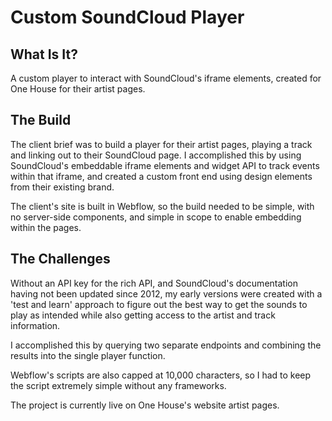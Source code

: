 # Custom SoundCloud Player

## What Is It?

A custom player to interact with SoundCloud's iframe elements, created for One House for their artist pages.

## The Build

The client brief was to build a player for their artist pages, playing a track and linking out to their SoundCloud page. I accomplished this by using SoundCloud's embeddable iframe elements and widget API to track events within that iframe, and created a custom front end using design elements from their existing brand.

The client's site is built in Webflow, so the build needed to be simple, with no server-side components, and simple in scope to enable embedding within the pages.

## The Challenges

Without an API key for the rich API, and SoundCloud's documentation having not been updated since 2012, my early versions were created with a 'test and learn' approach to figure out the best way to get the sounds to play as intended while also getting access to the artist and track information.

I accomplished this by querying two separate endpoints and combining the results into the single player function.

Webflow's scripts are also capped at 10,000 characters, so I had to keep the script extremely simple without any frameworks.

The project is currently live on One House's website artist pages.
